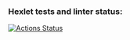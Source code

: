 ### Hexlet tests and linter status:
[![Actions Status](https://github.com/Neizzzy/php-project-9/actions/workflows/hexlet-check.yml/badge.svg)](https://github.com/Neizzzy/php-project-9/actions)